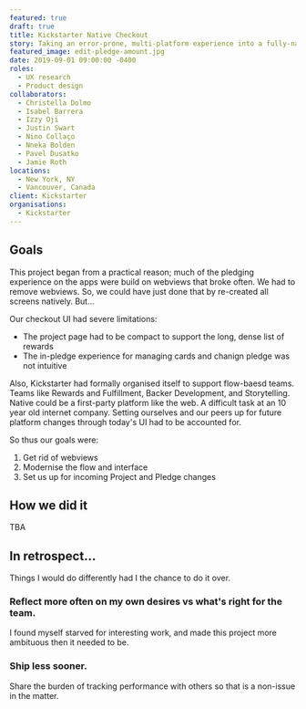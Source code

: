 ```yaml
---
featured: true
draft: true
title: Kickstarter Native Checkout
story: Taking an error-prone, multi-platform experience into a fully-native experience. Incrementally rolling out changes to change as we go and support a cross-functional future.
featured_image: edit-pledge-amount.jpg
date: 2019-09-01 09:00:00 -0400
roles:
  - UX research
  - Product design
collaborators:
  - Christella Dolmo
  - Isabel Barrera
  - Izzy Oji
  - Justin Swart
  - Nino Collaço
  - Nneka Bolden
  - Pavel Dusatko
  - Jamie Roth
locations:
  - New York, NY
  - Vancouver, Canada
client: Kickstarter
organisations:
  - Kickstarter
---
```


## Goals

This project began from a practical reason; much of the pledging experience on the apps were build on webviews that broke often. We had to remove webviews. So, we could have just done that by re-created all screens natively. But...

Our checkout UI had severe limitations:

- The project page had to be compact to support the long, dense list of rewards
- The in-pledge experience for managing cards and chanign pledge was not intuitive

Also, Kickstarter had formally organised itself to support flow-baesd teams. Teams like Rewards and Fulfillment, Backer Development, and Storytelling. Native could be a first-party platform like the web. A difficult task at an 10 year old internet company. Setting ourselves and our peers up for future platform changes through today's UI had to be accounted for.

So thus our goals were:

1. Get rid of webviews
2. Modernise the flow and interface
3. Set us up for incoming Project and Pledge changes

## How we did it

TBA

## In retrospect...

Things I would do differently had I the chance to do it over.

### Reflect more often on my own desires vs what's right for the team.

I found myself starved for interesting work, and made this project more ambituous then it needed to be.

### Ship less sooner.

Share the burden of tracking performance with others so that is a non-issue in the matter.
